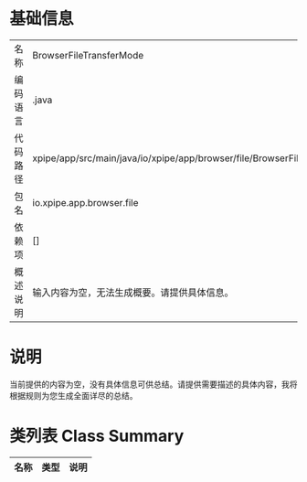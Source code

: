 # 基础信息

|      |      |
|------|------|
| 名称 | BrowserFileTransferMode |
| 编码语言 | .java |
| 代码路径 | xpipe/app/src/main/java/io/xpipe/app/browser/file/BrowserFileTransferMode.java |
| 包名 | io.xpipe.app.browser.file |
| 依赖项 | [] |
| 概述说明 | 输入内容为空，无法生成概要。请提供具体信息。 |

# 说明

当前提供的内容为空，没有具体信息可供总结。请提供需要描述的具体内容，我将根据规则为您生成全面详尽的总结。

# 类列表 Class Summary

| 名称   | 类型  | 说明 |
|-------|------|-------------|




